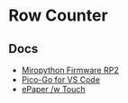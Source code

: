 # Row Counter

## Docs

- [Miropython Firmware RP2](https://micropython.org/download/rp2-pico/)
- [Pico-Go for VS Code](http://pico-go.net/)
- [ePaper /w Touch](https://www.waveshare.com/wiki/Pico-CapTouch-ePaper-2.9)